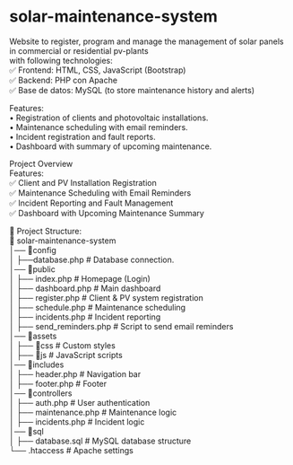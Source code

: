 # solar-maintenance-system
Website to register, program and manage the management of solar panels in commercial or residential pv-plants  
with following technologies:   
✅ Frontend: HTML, CSS, JavaScript (Bootstrap)   
✅ Backend: PHP con Apache   
✅ Base de datos: MySQL (to store maintenance history and alerts)   

Features:   
•	Registration of clients and photovoltaic installations.   
•	Maintenance scheduling with email reminders.   
•	Incident registration and fault reports.   
•	Dashboard with summary of upcoming maintenance.  

Project Overview  
Features:  
✅ Client and PV Installation Registration  
✅ Maintenance Scheduling with Email Reminders  
✅ Incident Reporting and Fault Management  
✅ Dashboard with Upcoming Maintenance Summary  

📂 Project Structure:  
📂 solar-maintenance-system  
│── 📂config  
│   ├──database.php          # Database connection.  
│── 📂public  
│   ├── index.php             # Homepage (Login)  
│   ├── dashboard.php         # Main dashboard  
│   ├── register.php          # Client & PV system registration  
│   ├── schedule.php          # Maintenance scheduling  
│   ├── incidents.php         # Incident reporting  
│   ├── send_reminders.php    # Script to send email reminders  
│── 📂assets  
│   ├── 📂css                  # Custom styles  
│   ├── 📂js                   # JavaScript scripts  
│── 📂includes  
│   ├── header.php            # Navigation bar  
│   ├── footer.php            # Footer  
│── 📂controllers  
│   ├── auth.php              # User authentication    
│   ├── maintenance.php       # Maintenance logic  
│   ├── incidents.php         # Incident logic  
│── 📂sql  
│   ├── database.sql          # MySQL database structure  
└── .htaccess                 # Apache settings  



